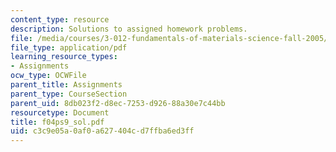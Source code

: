 ```yaml
---
content_type: resource
description: Solutions to assigned homework problems.
file: /media/courses/3-012-fundamentals-of-materials-science-fall-2005/c3c9e05a0af0a627404cd7ffba6ed3ff_f04ps9_sol.pdf
file_type: application/pdf
learning_resource_types:
- Assignments
ocw_type: OCWFile
parent_title: Assignments
parent_type: CourseSection
parent_uid: 8db023f2-d8ec-7253-d926-88a30e7c44bb
resourcetype: Document
title: f04ps9_sol.pdf
uid: c3c9e05a-0af0-a627-404c-d7ffba6ed3ff
---
```

